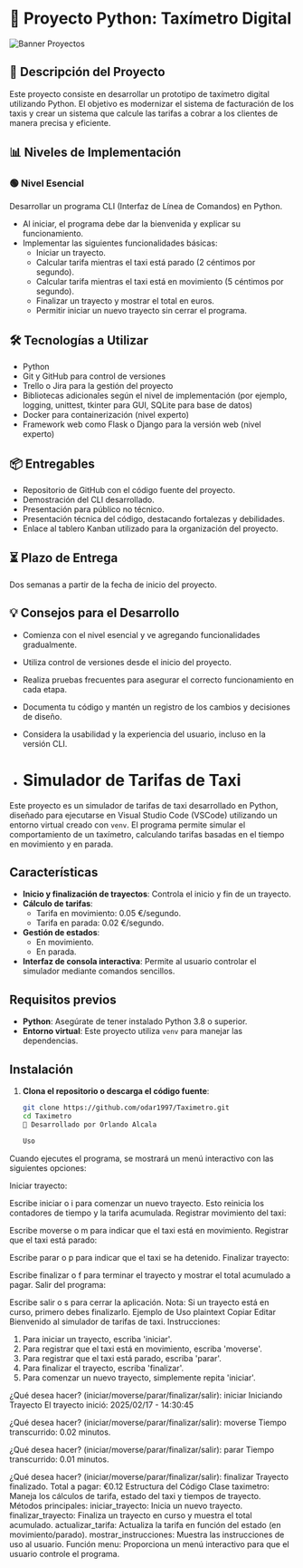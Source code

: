 
# 🚕 Proyecto Python: Taxímetro Digital

![Banner Proyectos](https://github.com/user-attachments/assets/bc6e34f7-4031-43dd-8cfc-805c935ba3c4)

## 📝 Descripción del Proyecto

Este proyecto consiste en desarrollar un prototipo de taxímetro digital utilizando Python. El objetivo es modernizar el sistema de facturación de los taxis y crear un sistema que calcule las tarifas a cobrar a los clientes de manera precisa y eficiente.

## 📊 Niveles de Implementación

### 🟢 Nivel Esencial

Desarrollar un programa CLI (Interfaz de Línea de Comandos) en Python.

- Al iniciar, el programa debe dar la bienvenida y explicar su funcionamiento.
- Implementar las siguientes funcionalidades básicas:
  - Iniciar un trayecto.
  - Calcular tarifa mientras el taxi está parado (2 céntimos por segundo).
  - Calcular tarifa mientras el taxi está en movimiento (5 céntimos por segundo).
  - Finalizar un trayecto y mostrar el total en euros.
  - Permitir iniciar un nuevo trayecto sin cerrar el programa.



## 🛠️ Tecnologías a Utilizar

- Python
- Git y GitHub para control de versiones
- Trello o Jira para la gestión del proyecto
- Bibliotecas adicionales según el nivel de implementación (por ejemplo, logging, unittest, tkinter para GUI, SQLite para base de datos)
- Docker para containerización (nivel experto)
- Framework web como Flask o Django para la versión web (nivel experto)

## 📦 Entregables

- Repositorio de GitHub con el código fuente del proyecto.
- Demostración del CLI desarrollado.
- Presentación para público no técnico.
- Presentación técnica del código, destacando fortalezas y debilidades.
- Enlace al tablero Kanban utilizado para la organización del proyecto.

## ⏳ Plazo de Entrega

Dos semanas a partir de la fecha de inicio del proyecto.

## 💡 Consejos para el Desarrollo

- Comienza con el nivel esencial y ve agregando funcionalidades gradualmente.
- Utiliza control de versiones desde el inicio del proyecto.
- Realiza pruebas frecuentes para asegurar el correcto funcionamiento en cada etapa.
- Documenta tu código y mantén un registro de los cambios y decisiones de diseño.
- Considera la usabilidad y la experiencia del usuario, incluso en la versión CLI.

- # Simulador de Tarifas de Taxi

Este proyecto es un simulador de tarifas de taxi desarrollado en Python, diseñado para ejecutarse en Visual Studio Code (VSCode) utilizando un entorno virtual creado con `venv`. El programa permite simular el comportamiento de un taxímetro, calculando tarifas basadas en el tiempo en movimiento y en parada.

## Características

- **Inicio y finalización de trayectos**: Controla el inicio y fin de un trayecto.
- **Cálculo de tarifas**:
  - Tarifa en movimiento: 0.05 €/segundo.
  - Tarifa en parada: 0.02 €/segundo.
- **Gestión de estados**:
  - En movimiento.
  - En parada.
- **Interfaz de consola interactiva**: Permite al usuario controlar el simulador mediante comandos sencillos.

## Requisitos previos

- **Python**: Asegúrate de tener instalado Python 3.8 o superior.
- **Entorno virtual**: Este proyecto utiliza `venv` para manejar las dependencias.

## Instalación

1. **Clona el repositorio o descarga el código fuente**:
   ```bash
   git clone https://github.com/odar1997/Taximetro.git
   cd Taximetro
   🚀 Desarrollado por Orlando Alcala

   Uso
Cuando ejecutes el programa, se mostrará un menú interactivo con las siguientes opciones:

Iniciar trayecto:

Escribe iniciar o i para comenzar un nuevo trayecto.
Esto reinicia los contadores de tiempo y la tarifa acumulada.
Registrar movimiento del taxi:

Escribe moverse o m para indicar que el taxi está en movimiento.
Registrar que el taxi está parado:

Escribe parar o p para indicar que el taxi se ha detenido.
Finalizar trayecto:

Escribe finalizar o f para terminar el trayecto y mostrar el total acumulado a pagar.
Salir del programa:

Escribe salir o s para cerrar la aplicación. Nota: Si un trayecto está en curso, primero debes finalizarlo.
Ejemplo de Uso
plaintext
Copiar
Editar
Bienvenido al simulador de tarifas de taxi.
Instrucciones:
1. Para iniciar un trayecto, escriba 'iniciar'.
2. Para registrar que el taxi está en movimiento, escriba 'moverse'.
3. Para registrar que el taxi está parado, escriba 'parar'.
4. Para finalizar el trayecto, escriba 'finalizar'.
5. Para comenzar un nuevo trayecto, simplemente repita 'iniciar'.

¿Qué desea hacer? (iniciar/moverse/parar/finalizar/salir): iniciar
Iniciando Trayecto
El trayecto inició: 2025/02/17 - 14:30:45

¿Qué desea hacer? (iniciar/moverse/parar/finalizar/salir): moverse
Tiempo transcurrido: 0.02 minutos.

¿Qué desea hacer? (iniciar/moverse/parar/finalizar/salir): parar
Tiempo transcurrido: 0.01 minutos.

¿Qué desea hacer? (iniciar/moverse/parar/finalizar/salir): finalizar
Trayecto finalizado. Total a pagar: €0.12
Estructura del Código
Clase taximetro:
Maneja los cálculos de tarifa, estado del taxi y tiempos de trayecto.
Métodos principales:
iniciar_trayecto: Inicia un nuevo trayecto.
finalizar_trayecto: Finaliza un trayecto en curso y muestra el total acumulado.
actualizar_tarifa: Actualiza la tarifa en función del estado (en movimiento/parado).
mostrar_instrucciones: Muestra las instrucciones de uso al usuario.
Función menu:
Proporciona un menú interactivo para que el usuario controle el programa.
   

